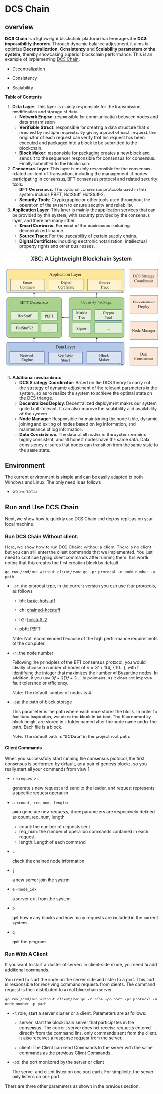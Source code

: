 # DCS Chain

## overview

**DCS Chain** is a lightweight blockchain platform that leverages the **DCS impossibility theorem**. Through dynamic balance adjustment, it aims to  optimize **Decentralization**, **Consistency** and **Scalability parameters of the system**, thereby showcasing superior blockchain performance. This is an example of implementing [DCS Chain](https://arxiv.org/abs/2406.12376).

- Decentralization

- Consistency

- Scalability

**Table of Contents**

1. **Data Layer**: This layer is mainly responsible for the transmission, modification and storage of data.
   - **Network Engine**: responsible for communication between nodes and data transmission
   - **Verifiable Struct**: responsible for creating a data structure that is reached by multiple requests. By giving a proof of each request, the originator of each request can verify that his request has been executed and packaged into a block to be submitted to the blockchain.
   - **Block Maker**: responsible for packaging creates a new block and sends it to the sequencer responsible for consensus for consensus. Finally submitted to the blockchain.
2. **Consensus Layer**: This layer is mainly responsible for the consensus-related content of Transaction, including the management of nodes participating in consensus, BFT consensus protocol and related security tools.
   - **BFT Consensus**: The optional consensus protocols used in this system include PBFT, HotStuff, HotStuff-2.
   - **Security Tools**: Cryptographic or other tools used throughout the operation of the system to ensure security and reliability.
3. **Application Layer**: This layer is mainly the application services that can be provided by this system, with security provided by the consensus layer, and there are many other.
   - **Smart Contracts**: For most of the businesses including decentralized finance.
   - **Source Trace**: For the traceability of certain supply chains.
   - **Digital Certificate**: including electronic notarization, intellectual property rights and other businesses.

<img src="https://github.com/zhengwang100/DCSChain/blob/main/docs/img/architecture.png" alt="image-20240623174414295" style="zoom:50%;" />

4. **Additional mechanisms**
   - **DCS Strategy Coordinator**: Based on the DCS theory to carry out the strategy of dynamic adjustment of the relevant parameters in the system, so as to realize the system to achieve the optimal state on the DCS triangle.
   - **Decentralized Deploy**: Decentralized deployment makes our system quite fault-tolerant. It can also improve the scalability and availability of the system.
   - **Node Manager**: Responsible for maintaining the node table, dynamic joining and exiting of nodes based on log information, and maintenance of log information.
   - **Data Consistence**: The data of all nodes in the system remains highly consistent, and all honest nodes have the same data. Data consistency ensures that nodes can transition from the same state to the same state.

## Environment

The current environment is simple and can be easily adapted to both Windows and Linux. The only need is as follows

- Go >= 1.21.5

## Run and Use DCS Chain

Next, we show how to quickly use DCS Chain and deploy replicas on your local machine.

### Run DCS Chain Without client.

Here, we show how to run DCS Chaine without a client. There is no client but you can still enter the client commands that we implemented. You just need to continue typing client commands after running them.
It is worth noting that this creates the first creation block by default.

``` shell
go run /cmd/run_without_client/rwoc.go -pr protocal -n node_number -p path
```

- -pr: the protocal type, in the current version you can use four protocols, as follows:

  - bh: [basic-hotstuff](./consensus/hotstuff/README.md)

  - ch: [chained-hotstuff](./consensus/hotstuff/README.md) 
  
  - h2: [hotstuff-2](./consensus/hotstuff2/README.md)
  
  - pbft: [PBFT](./consensus/pbft/README.md)
  
  Note: Not recommended because of the high performance requirements of the computer.

- -n: the node number

  Following the principles of the BFT consensus protocol, you would ideally choose a number of nodes of $n=3f+1(4, 7, 10...)$, with f identifying the integer that maximizes the number of Byzantine nodes. In addition, if you use $3f+2$($3f+3...$) is pointless, as it does not improve fault tolerance or efficiency.

  Note: The default number of nodes is 4.
  
- -pa: the path of block storage

  This parameter is the path where each node stores the block. In order to facilitate inspection, we store the block in txt text. The files named by block height are stored in a folder named after the node name under the path. Each file is a block. 

  Note: The default path is "BCData" in the project root path.

#### Client Commands

When you successfully start running the consensus protocol, the first consensus is performed by default, as a pair of genesis blocks, so you really start all your commands from view 1.

- ```shell
  r <request>: 
  ```

  generate a new request and send to the leader, and request represents a specific request operation

- ``` shell
  a <count, req_num, length>
  ```

  auto generate new requests, three parameters are respectively defined as count, req_num, length

  - count: the number of requests sent
  - req_num: the number of operation commands contained in each request
  - length: Length of each command

- ```shel
  c
  ```

  check the chained node information


- ```shell
  j
  ```

  a new server join the system

- ```shell
  e <node_id>
  ```

  a server exit from the system

- ```shell
  b
  ```

  get how many blocks and how many requests are included in the current system

- ``` shell
  q
  ```

  quit the program

### Run With A Client

If you want to start a cluster of servers in client-side mode, you need to add additional commands.

You need to start the node on the server side and listen to a port. This port is responsible for receiving command requests from clients. The command request is then distributed to a real blockchain server.

```shell
go run /cmd/run_without_client/rwc.go -r role -po port -pr protocal -n node_number -p path
```

- -r: role, start a server cluster or a client. Parameters are as follows:

  - server: start the blockchain server that participates in the consensus. The current server does not receive requests entered directly from the command line, only commands sent from the client. It also receives a response request from the server.

  - client:  The Client can send Commands to the server with the same commands as the previous Client Commands.

- -po: the port monitored by the server or client

  The server and client listen on one port each. For simplicity, the server only listens on one port.


There are three other parameters as shown in the previous section.
